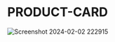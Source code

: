 ﻿# PRODUCT-CARD
 
![Screenshot 2024-02-02 222915](https://github.com/GXNDHI/PRODUCT-CARD/assets/92109865/bfd77b8c-b354-466b-8f8a-2d5a4ef5ac51)
